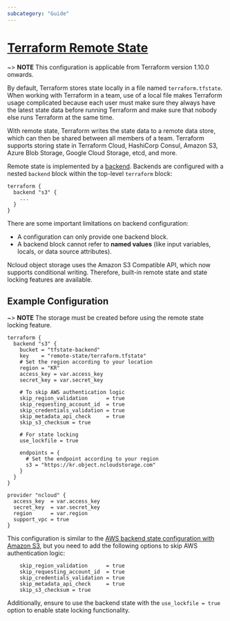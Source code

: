 ```yaml
---
subcategory: "Guide"
---
```


# [Terraform Remote State](https://developer.hashicorp.com/terraform/language/state/remote)

~> **NOTE** This configuration is applicable from Terraform version 1.10.0 onwards.

By default, Terraform stores state locally in a file named `terraform.tfstate`. When working with Terraform in a team, use of a local file makes Terraform usage complicated because each user must make sure they always have the latest state data before running Terraform and make sure that nobody else runs Terraform at the same time.

With remote state, Terraform writes the state data to a remote data store, which can then be shared between all members of a team. Terraform supports storing state in Terraform Cloud, HashiCorp Consul, Amazon S3, Azure Blob Storage, Google Cloud Storage, etcd, and more.

Remote state is implemented by a [backend](https://developer.hashicorp.com/terraform/language/backend/configuration). Backends are configured with a nested `backend` block within the top-level `terraform` block:

```hcl
terraform {
  backend "s3" {
    ...
  }
}
```

There are some important limitations on backend configuration:

- A configuration can only provide one backend block.
- A backend block cannot refer to **named values** (like input variables, locals, or data source attributes).

Ncloud object storage uses the Amazon S3 Compatible API, which now supports conditional writing. Therefore, built-in remote state and state locking features are available.

## Example Configuration

~> **NOTE** The storage must be created before using the remote state locking feature.

```hcl
terraform {
  backend "s3" {
    bucket = "tfstate-backend"
    key    = "remote-state/terraform.tfstate"
    # Set the region according to your location
    region = "KR"
    access_key = var.access_key
    secret_key = var.secret_key

    # To skip AWS authentication logic
    skip_region_validation      = true
    skip_requesting_account_id  = true
    skip_credentials_validation = true
    skip_metadata_api_check     = true
    skip_s3_checksum = true

    # For state locking
    use_lockfile = true

    endpoints = {
      # Set the endpoint according to your region
      s3 = "https://kr.object.ncloudstorage.com"
    }
  }
}

provider "ncloud" {
  access_key  = var.access_key
  secret_key  = var.secret_key
  region      = var.region
  support_vpc = true
}
```

This configuration is similar to the [AWS backend state configuration with Amazon S3](https://developer.hashicorp.com/terraform/language/backend/s3), but you need to add the following options to skip AWS authentication logic:

```hcl
    skip_region_validation      = true
    skip_requesting_account_id  = true
    skip_credentials_validation = true
    skip_metadata_api_check     = true
    skip_s3_checksum = true
```

Additionally, ensure to use the backend state with the `use_lockfile = true` option to enable state locking functionality.
